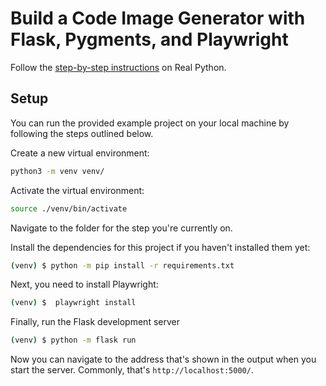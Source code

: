 # Build a Code Image Generator with Flask, Pygments, and Playwright

Follow the [step-by-step instructions](https://realpython.com/code-image-generator/) on Real Python.

## Setup

You can run the provided example project on your local machine by following the steps outlined below.

Create a new virtual environment:

```bash
python3 -m venv venv/
```

Activate the virtual environment:

```bash
source ./venv/bin/activate
```

Navigate to the folder for the step you're currently on.

Install the dependencies for this project if you haven't installed them yet:

```bash
(venv) $ python -m pip install -r requirements.txt
```

Next, you need to install Playwright:

```bash
(venv) $  playwright install
```

Finally, run the Flask development server

```bash
(venv) $ python -m flask run
```

Now you can navigate to the address that's shown in the output when you start the server. Commonly, that's `http://localhost:5000/`.
